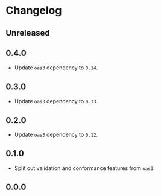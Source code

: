 # Changelog

## Unreleased

## 0.4.0

- Update `oas3` dependency to `0.14`.

## 0.3.0

- Update `oas3` dependency to `0.13`.

## 0.2.0

- Update `oas3` dependency to `0.12`.

## 0.1.0

- Split out validation and conformance features from `oas3`.

## 0.0.0
